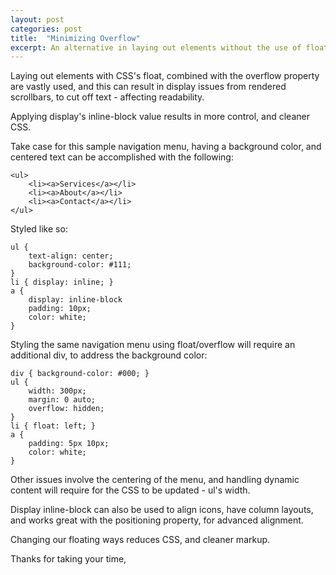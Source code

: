 ```yaml
---
layout: post
categories: post
title:  "Minimizing Overflow"
excerpt: An alternative in laying out elements without the use of float/overflow.
---
```


Laying out elements with CSS's float, combined with the overflow property are vastly used, and this can result in display issues from rendered scrollbars, to cut off text - affecting readability.

Applying display's inline-block value results in more control, and cleaner CSS.

Take case for this sample navigation menu, having a background color, and centered text can be accomplished with the following:

    <ul>
    	<li><a>Services</a></li>
    	<li><a>About</a></li>
    	<li><a>Contact</a></li>
    </ul>

Styled like so:

    ul {
    	text-align: center;
    	background-color: #111;
    }
    li { display: inline; }
    a {
    	display: inline-block
    	padding: 10px;
    	color: white;
    }

Styling the same navigation menu using float/overflow will require an additional div, to address the background color:

    div { background-color: #000; }
    ul {
    	width: 300px;
    	margin: 0 auto;
    	overflow: hidden;
    }
    li { float: left; }
    a {
    	padding: 5px 10px;
    	color: white;
    }

Other issues involve the centering of the menu, and handling dynamic content will require for the CSS to be updated - ul's width.

Display inline-block can also be used to align icons, have column layouts, and works great with the positioning property, for advanced alignment.

Changing our floating ways reduces CSS, and cleaner markup.

Thanks for taking your time,
